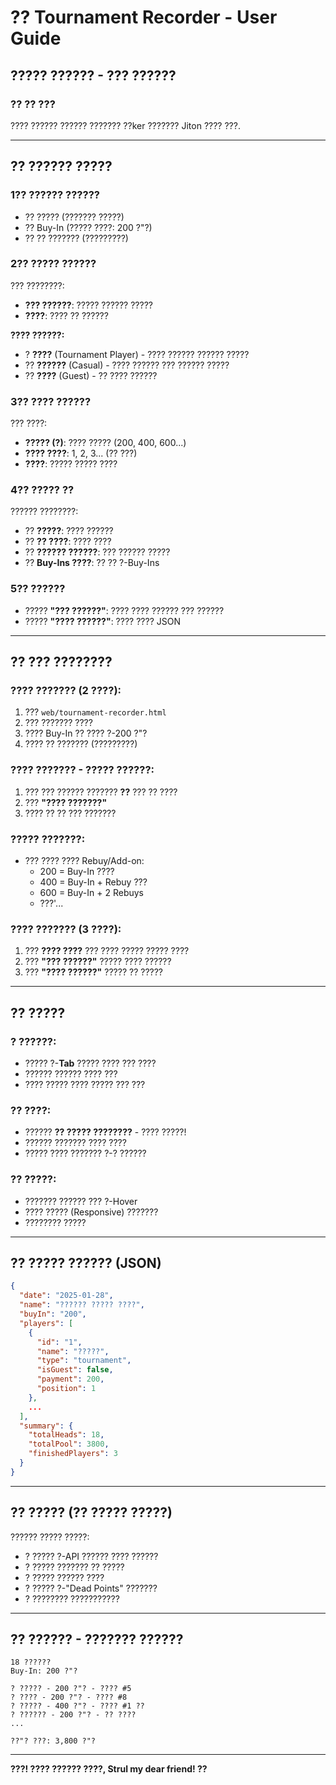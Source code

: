 # ?? Tournament Recorder - User Guide

## ????? ?????? - ??? ??????

### ?? ?? ???
???? ?????? ?????? ??????? ??ker ??????? Jiton ???? ???.

---

## ?? ?????? ?????

### 1?? **?????? ??????**
- ?? ????? (??????? ?????)
- ?? Buy-In (????? ????: 200 ?"?)
- ?? ?? ??????? (?????????)

### 2?? **????? ??????**
??? ????????:
- **??? ??????**: ????? ?????? ?????
- **????**: ???? ?? ??????

**???? ??????:**
- ? **????** (Tournament Player) - ???? ?????? ?????? ?????
- ?? **??????** (Casual) - ???? ?????? ??? ?????? ?????
- ?? **????** (Guest) - ?? ???? ??????

### 3?? **???? ??????**
??? ????:
- **????? (?)**: ???? ????? (200, 400, 600...)
- **???? ????**: 1, 2, 3... (?? ???)
- **????**: ????? ????? ????

### 4?? **????? ??**
?????? ????????:
- ?? **?????**: ???? ??????
- ?? **?? ????**: ???? ????
- ?? **?????? ??????**: ??? ?????? ?????
- ?? **Buy-Ins ????**: ?? ?? ?-Buy-Ins

### 5?? **??????**
- ????? **"??? ??????"**: ???? ???? ?????? ??? ??????
- ????? **"???? ??????"**: ???? ???? JSON

---

## ?? ??? ????????

### **???? ??????? (2 ????):**
1. ??? `web/tournament-recorder.html`
2. ??? ??????? ????
3. ???? Buy-In ?? ???? ?-200 ?"?
4. ???? ?? ??????? (?????????)

### **???? ??????? - ????? ??????:**
1. ??? ??? ?????? ??????? **??** ??? ?? ????
2. ??? **"???? ???????"**
3. ???? ?? ?? ??? ???????

### **????? ???????:**
- ??? ???? ???? Rebuy/Add-on:
  - 200 = Buy-In ????
  - 400 = Buy-In + Rebuy ???
  - 600 = Buy-In + 2 Rebuys
  - ???'...

### **???? ??????? (3 ????):**
1. ??? **???? ????** ??? ???? ????? ????? ????
2. ??? **"??? ??????"** ????? ???? ??????
3. ??? **"???? ??????"** ????? ?? ?????

---

## ?? ?????

### ? **??????:**
- ????? ?-**Tab** ????? ???? ??? ????
- ?????? ?????? ???? ???
- ???? ????? ???? ????? ??? ???

### ?? **????:**
- ?????? **?? ????? ????????** - ???? ?????!
- ?????? ??????? ???? ????
- ????? ???? ??????? ?-? ??????

### ?? **?????:**
- ??????? ?????? ??? ?-Hover
- ???? ????? (Responsive) ???????
- ???????? ?????

---

## ?? ????? ?????? (JSON)

```json
{
  "date": "2025-01-28",
  "name": "?????? ????? ????",
  "buyIn": "200",
  "players": [
    {
      "id": "1",
      "name": "?????",
      "type": "tournament",
      "isGuest": false,
      "payment": 200,
      "position": 1
    },
    ...
  ],
  "summary": {
    "totalHeads": 18,
    "totalPool": 3800,
    "finishedPlayers": 3
  }
}
```

---

## ?? ????? (?? ????? ?????)

?????? ????? ?????:
- ? ????? ?-API ?????? ???? ??????
- ? ????? ??????? ?? ?????
- ? ????? ?????? ????
- ? ????? ?-"Dead Points" ???????
- ? ???????? ???????????

---

## ?? ?????? - ??????? ??????

```
18 ??????
Buy-In: 200 ?"?

? ????? - 200 ?"? - ???? #5
? ???? - 200 ?"? - ???? #8
? ????? - 400 ?"? - ???? #1 ??
? ?????? - 200 ?"? - ?? ????
...

??"? ???: 3,800 ?"?
```

---

**???! ???? ?????? ????, Strul my dear friend! ??**
